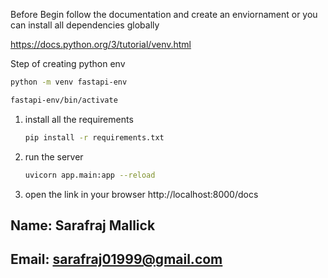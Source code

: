 Before Begin follow the documentation and create an enviornament or you can install all dependencies globally

https://docs.python.org/3/tutorial/venv.html

Step of creating python env

```bash
python -m venv fastapi-env
```

```bash
fastapi-env/bin/activate
```

1. install all the requirements

   ```bash
   pip install -r requirements.txt
   ```

2. run the server

   ```bash
   uvicorn app.main:app --reload
   ```

3. open the link in your browser
   http://localhost:8000/docs

## Name: Sarafraj Mallick

## Email: sarafraj01999@gmail.com
